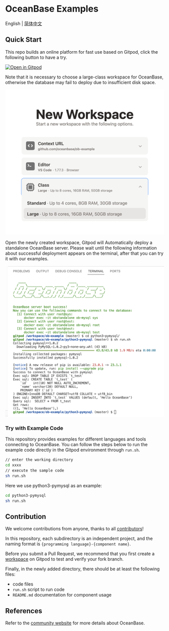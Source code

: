 # OceanBase Examples

English | [简体中文](README-CN.md)

## Quick Start

This repo builds an online platform for fast use based on Gitpod, click the following button to have a try.

[![Open in Gitpod](https://gitpod.io/button/open-in-gitpod.svg)](https://gitpod.io/#https://github.com/oceanbase/ob-example)

Note that it is necessary to choose a large-class workspace for OceanBase, otherwise the database may fail to deploy due to insufficient disk space.

![workspace](tools/gitpod/new-workspace.png)

Open the newly created workspace, Gitpod will Automatically deploy a standalone OceanBase server. Please wait until the following information about successful deployment appears on the terminal, after that you can try it with our examples.

![demo](tools/gitpod/demo.png)

### Try with Example Code

This repository provides examples for different languages and tools connecting to OceanBase. You can follow the steps below to run the example code directly in the Gitpod environment through `run.sh`.

```bash
// enter the working directory
cd xxxx
// execute the sample code
sh run.sh
```

Here we use python3-pymysql as an example:

```bash
cd python3-pymysql
sh run.sh
```

## Contribution

We welcome contributions from anyone, thanks to all [contributors](https://github.com/oceanbase/ob-example/graphs/contributors)!

In this repository, each subdirectory is an independent project, and the naming format is `{programming language}-{component name}`.

Before you submit a Pull Request, we recommend that you first create a [workspace](https://gitpod.io/workspaces) on Gitpod to test and verify your fork branch.

Finally, in the newly added directory, there should be at least the following files:
- code files
- `run.sh` script to run code
- `README.md` documentation for component usage

## References

Refer to the [community website](https://open.oceanbase.com) for more details about OceanBase.
